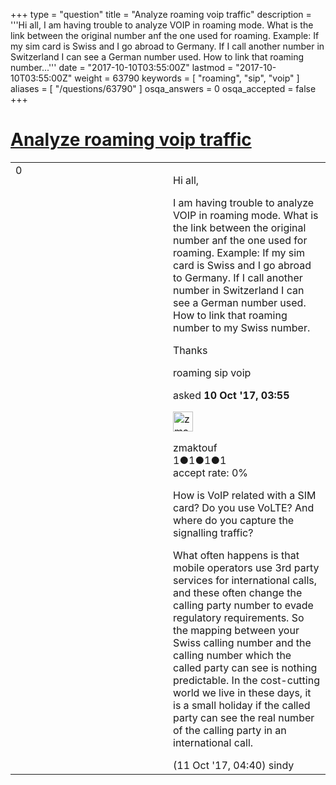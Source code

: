 +++
type = "question"
title = "Analyze roaming voip traffic"
description = '''Hi all, I am having trouble to analyze VOIP in roaming mode. What is the link between the original number anf the one used for roaming. Example: If my sim card is Swiss and I go abroad to Germany. If I call another number in Switzerland I can see a German number used. How to link that roaming number...'''
date = "2017-10-10T03:55:00Z"
lastmod = "2017-10-10T03:55:00Z"
weight = 63790
keywords = [ "roaming", "sip", "voip" ]
aliases = [ "/questions/63790" ]
osqa_answers = 0
osqa_accepted = false
+++

<div class="headNormal">

# [Analyze roaming voip traffic](/questions/63790/analyze-roaming-voip-traffic)

</div>

<div id="main-body">

<div id="askform">

<table id="question-table" style="width:100%;"><colgroup><col style="width: 50%" /><col style="width: 50%" /></colgroup><tbody><tr class="odd"><td style="width: 30px; vertical-align: top"><div class="vote-buttons"><div id="post-63790-score" class="post-score" title="current number of votes">0</div><div id="favorite-count" class="favorite-count"></div></div></td><td><div id="item-right"><div class="question-body"><p>Hi all,</p><p>I am having trouble to analyze VOIP in roaming mode. What is the link between the original number anf the one used for roaming. Example: If my sim card is Swiss and I go abroad to Germany. If I call another number in Switzerland I can see a German number used. How to link that roaming number to my Swiss number.</p><p>Thanks</p></div><div id="question-tags" class="tags-container tags">roaming sip voip</div><div id="question-controls" class="post-controls"></div><div class="post-update-info-container"><div class="post-update-info post-update-info-user"><p>asked <strong>10 Oct '17, 03:55</strong></p><img src="https://secure.gravatar.com/avatar/a5c65372acc0dcf7060dd2c17bc4aa27?s=32&amp;d=identicon&amp;r=g" class="gravatar" width="32" height="32" alt="zmaktouf&#39;s gravatar image" /><p>zmaktouf<br />
<span class="score" title="1 reputation points">1</span><span title="1 badges"><span class="badge1">●</span><span class="badgecount">1</span></span><span title="1 badges"><span class="silver">●</span><span class="badgecount">1</span></span><span title="1 badges"><span class="bronze">●</span><span class="badgecount">1</span></span><br />
<span class="accept_rate" title="Rate of the user&#39;s accepted answers">accept rate:</span> <span title="zmaktouf has no accepted answers">0%</span></p></div></div><div id="comments-container-63790" class="comments-container"><span id="63804"></span><div id="comment-63804" class="comment"><div id="post-63804-score" class="comment-score"></div><div class="comment-text"><p>How is VoIP related with a SIM card? Do you use VoLTE? And where do you capture the signalling traffic?</p><p>What often happens is that mobile operators use 3rd party services for international calls, and these often change the calling party number to evade regulatory requirements. So the mapping between your Swiss calling number and the calling number which the called party can see is nothing predictable. In the cost-cutting world we live in these days, it is a small holiday if the called party can see the real number of the calling party in an international call.</p></div><div id="comment-63804-info" class="comment-info"><span class="comment-age">(11 Oct '17, 04:40)</span> sindy</div></div></div><div id="comment-tools-63790" class="comment-tools"></div><div class="clear"></div><div id="comment-63790-form-container" class="comment-form-container"></div><div class="clear"></div></div></td></tr></tbody></table>

</div>

</div>

